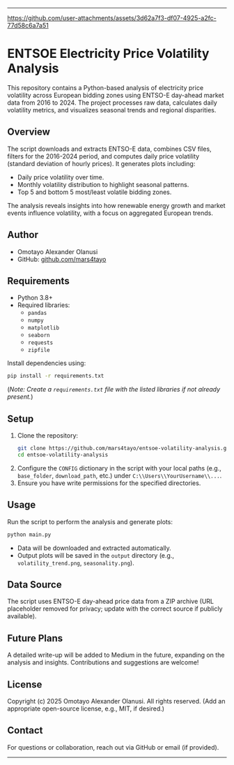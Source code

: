 

---


https://github.com/user-attachments/assets/3d62a7f3-df07-4925-a2fc-77d58c6a7a51


# ENTSOE Electricity Price Volatility Analysis

This repository contains a Python-based analysis of electricity price volatility across European bidding zones using ENTSO-E day-ahead market data from 2016 to 2024. The project processes raw data, calculates daily volatility metrics, and visualizes seasonal trends and regional disparities.

## Overview

The script downloads and extracts ENTSO-E data, combines CSV files, filters for the 2016-2024 period, and computes daily price volatility (standard deviation of hourly prices). It generates plots including:
- Daily price volatility over time.
- Monthly volatility distribution to highlight seasonal patterns.
- Top 5 and bottom 5 most/least volatile bidding zones.

The analysis reveals insights into how renewable energy growth and market events influence volatility, with a focus on aggregated European trends.

## Author
- Omotayo Alexander Olanusi
- GitHub: [github.com/mars4tayo](https://github.com/mars4tayo)

## Requirements
- Python 3.8+
- Required libraries:
  - `pandas`
  - `numpy`
  - `matplotlib`
  - `seaborn`
  - `requests`
  - `zipfile`

Install dependencies using:
```bash
pip install -r requirements.txt
```

(*Note: Create a `requirements.txt` file with the listed libraries if not already present.*)

## Setup
1. Clone the repository:
   ```bash
   git clone https://github.com/mars4tayo/entsoe-volatility-analysis.git
   cd entsoe-volatility-analysis
   ```
2. Configure the `CONFIG` dictionary in the script with your local paths (e.g., `base_folder`, `download_path`, etc.) under `C:\\Users\\YourUsername\\...`.
3. Ensure you have write permissions for the specified directories.

## Usage
Run the script to perform the analysis and generate plots:
```bash
python main.py
```
- Data will be downloaded and extracted automatically.
- Output plots will be saved in the `output` directory (e.g., `volatility_trend.png`, `seasonality.png`).

## Data Source
The script uses ENTSO-E day-ahead price data from a ZIP archive (URL placeholder removed for privacy; update with the correct source if publicly available).

## Future Plans
A detailed write-up will be added to Medium in the future, expanding on the analysis and insights. Contributions and suggestions are welcome!

## License
Copyright (c) 2025 Omotayo Alexander Olanusi. All rights reserved. (Add an appropriate open-source license, e.g., MIT, if desired.)

## Contact
For questions or collaboration, reach out via GitHub or email (if provided).

---

